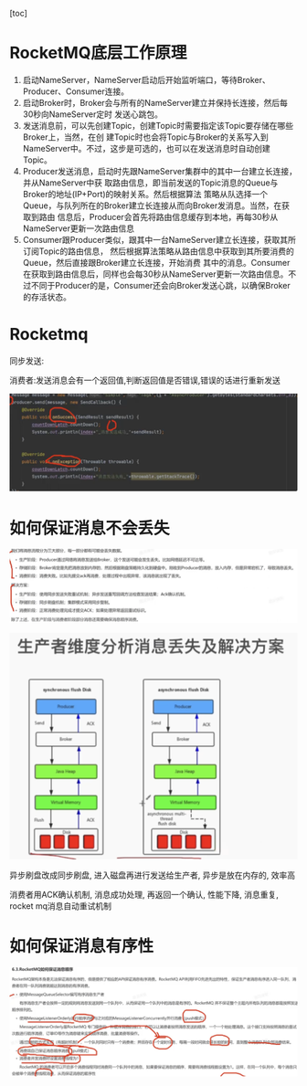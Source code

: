 [toc]

# RocketMQ底层工作原理

1. 启动NameServer，NameServer启动后开始监听端口，等待Broker、Producer、Consumer连接。 
2. 启动Broker时，Broker会与所有的NameServer建立并保持长连接，然后每30秒向NameServer定时 发送心跳包。  				
3. 发送消息前，可以先创建Topic，创建Topic时需要指定该Topic要存储在哪些Broker上，当然，在创 建Topic时也会将Topic与Broker的关系写入到NameServer中。不过，这步是可选的，也可以在发送消息时自动创建Topic。 						
4. Producer发送消息，启动时先跟NameServer集群中的其中一台建立长连接，并从NameServer中获 取路由信息，即当前发送的Topic消息的Queue与Broker的地址(IP+Port)的映射关系。然后根据算法 策略从队选择一个Queue，与队列所在的Broker建立长连接从而向Broker发消息。当然，在获取到路由 信息后，Producer会首先将路由信息缓存到本地，再每30秒从NameServer更新一次路由信息
5. Consumer跟Producer类似，跟其中一台NameServer建立长连接，获取其所订阅Topic的路由信息， 然后根据算法策略从路由信息中获取到其所要消费的Queue，然后直接跟Broker建立长连接，开始消费 其中的消息。Consumer在获取到路由信息后，同样也会每30秒从NameServer更新一次路由信息。不过不同于Producer的是，Consumer还会向Broker发送心跳，以确保Broker的存活状态。 

# Rocketmq

同步发送:

消费者:发送消息会有一个返回值,判断返回值是否错误,错误的话进行重新发送

![image-20240422113034973](img/image-20240422113034973.png)

# 如何保证消息不会丢失

![image-20240422112958173](img/image-20240422112958173.png)

![image-20240422112944803](img/image-20240422112944803.png)

异步刷盘改成同步刷盘, 进入磁盘再进行发送给生产者, 异步是放在内存的, 效率高

消费者用ACK确认机制, 消息成功处理, 再返回一个确认, 性能下降, 消息重复, rocket mq消息自动重试机制

# 如何保证消息有序性

![image-20240422113018435](img/image-20240422113018435.png)
